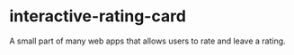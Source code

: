 # interactive-rating-card
A small part of many web apps that allows users to rate  and leave a rating.
